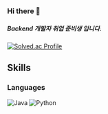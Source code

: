 
### Hi there 👋
##### Backend 개발자 취업 준비생 입니다.
[![Solved.ac Profile](http://mazassumnida.wtf/api/v2/generate_badge?boj=refrain2k)](https://solved.ac/refrain2k/)


## Skills
### Languages
![Java](https://img.shields.io/badge/Java-007396.svg?&style=for-the-badge&logo=Java&logoColor=white)
![Python](https://img.shields.io/badge/Python-3776AB.svg?&style=for-the-badge&logo=Python&logoColor=white)
